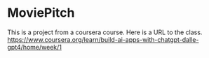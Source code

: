 # MoviePitch
This is a project from a coursera course. Here is a URL to the class. https://www.coursera.org/learn/build-ai-apps-with-chatgpt-dalle-gpt4/home/week/1
